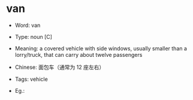 # van

- Word: van

- Type: noun [C]
- Meaning: a covered vehicle with side windows, usually smaller than a lorry/truck, that can carry about twelve passengers
- Chinese: 面包车（通常为 12 座左右）
- Tags: vehicle
- Eg.: 

